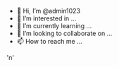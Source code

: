 - 👋 Hi, I’m @admin1023
- 👀 I’m interested in ...
- 🌱 I’m currently learning ...
- 💞️ I’m looking to collaborate on ...
- 📫 How to reach me ...

<!---
admin1023/admin1023 is a ✨ special ✨ repository because its `README.md` (this file) appears on your GitHub profile.
You can click the Preview link to take a look at your changes.
--->'n'
